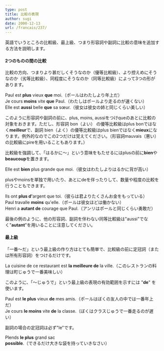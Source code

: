 ```yaml
---
type: post
title: 比較の表現
author: sugi
date: 2000-12-13
url: /francais/237/
---
```

英語でいうところの比較級、最上級、つまり形容詞や副詞に比較の意味を追加する方法を説明します。

#### 2つのものの間の比較

比較の方向、つまりより甚だしくそうなのか（優等比較級）、より控えめにそうなのか（劣等比較級）、同程度にそうなのか（同等比較級）によって3つの形があります。

<div class="example">
  Paul est <strong>plus</strong> vieux <strong> que</strong> moi.（ポールはわたしより年上だ）
</div>

<div class="example">
  Je cours <strong>moins</strong> vite <strong> que</strong> Paul.（わたしはポールより走るのが速くない）
</div>

<div class="example">
  Elle est <strong>aussi</strong> belle <strong> que</strong> sa s&oelig;ur.（彼女は彼女の姉と同じくらい美しい）
</div>

このように形容詞や副詞の前に、plus, moins, aussiをつけqueのあとに比較の対象をおきます。ただし、形容詞 bon（よい） の優等比較級はplus bonではなく**meilleur**で、副詞 bien（よく）の優等比較級はplus bienではなく**mieux**になります。例外的なのでこの2つだけは覚えてください。（形容詞mauvais（悪い）の比較級にpireを用いることもあります。）

比較級を強調して、「はるかに～」という意味をもたせるにはplusの前に**bien**や**beaucoup**を置きます。

<div class="example">
  Elle est <strong>bien</strong> plus grande que moi.（彼女はわたしよりはるかに背が高い）
</div>

plusやmoinsを単独で用いたり、あとにdeを伴ったりして、数量や程度の比較を行うこともできます。

<div class="example">
  Ils ont <strong>plus d'</strong>argent que toi.（彼らは君よりたくさんお金をもっている）
</div>

<div class="example">
  Paul travalle <strong>moins</strong> qu'elle.（ポールは彼女ほどは働かない）
</div>

<div class="example">
  Henri a <strong>autant de</strong> courage que Paul.（アンリはポールと同じくらい勇敢だ）
</div>

最後の例のように、他の形容詞、副詞を伴わない同等比較級は"aussi"でなく"**autant**"を用いることに注意してください。

#### 最上級

「一番～だ」という最上級の作り方はとても簡単で、比較級の前に定冠詞（または所有形容詞）をつけるだけです。

<div class="example">
  La cuisine de ce restaurant est <strong>la meilleure de</strong> la ville.（このレストランの料理は町じゅうで一番美味しい）
</div>

このように、「～じゅうで」という最上級の表現の有効範囲を示すには "**de**" を使います。

<div class="example">
  Paul est <strong>le plus</strong> vieux <strong> de</strong> mes amis.（ポールはぼくの友人の中では一番年上だ）
</div>

<div class="example">
  Je cours <strong>le moins</strong> vite <strong> de</strong> la classe.（ぼくはクラスじゅうで一番走るのが遅い）
</div>

副詞の場合の定冠詞は必ず"le"です。

<div class="example">
  Plends <strong>le plus</strong> grand sac <strong> possible</strong>.（できるだけ大きな袋を持っていきなさい）
</div>
